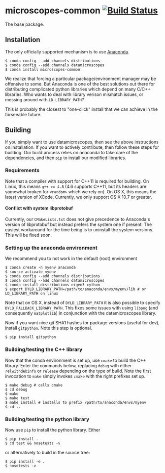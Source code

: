 # microscopes-common [![Build Status](https://travis-ci.org/datamicroscopes/common.svg?branch=master)](https://travis-ci.org/datamicroscopes/common)

The base package. 

## Installation
The only officially supported mechanism is to use [Anaconda](https://store.continuum.io/cshop/anaconda/). 

    $ conda config --add channels distributions 
    $ conda config --add channels datamicroscopes
    $ conda install microscopes-common

We realize that forcing a particular package/environment manager may be offensive to some.
But Anaconda is one of the best solutions out there for distributing complicated python libraries
which depend on many C/C++ libraries. Who wants to deal with library verison mismatch issues, or 
messing around with `LD_LIBRARY_PATH`?

This is probably the closest to "one-click" install that we can achieve in the forseeable future. 

## Building
If you simply want to use datamicroscopes, then see the above instructions on installation. If you want to actively contribute, then follow these steps for building. Our build process relies on anaconda to take care of the dependencies, and then `pip` to install our modified libraries. 

### Requirements
Note that a compiler with support for C++11 is required for building. On Linux, this means `g++ >= 4.8` (4.6 supports C++11, but its headers are somewhat broken for `<random>` which we rely on). On OS X, this means the latest version of XCode. Currently, we only support OS X 10.7 or greater. 

#### Conflict with system libprotobuf
Currently, our `CMakeLists.txt` does not give precedence to Anaconda's version of libprotobuf but instead prefers the system one if present. The easiest workaround for the time being is to uninstall the system versions. This will be fixed soon.

### Setting up the anaconda environment
We recommend you to not work in the default (root) environment

    $ conda create -n myenv anaconda 
    $ source activate myenv
    $ conda config --add channels distributions 
    $ conda config --add channels datamicroscopes
    $ conda install distributions eigen3 cython
    $ export DYLD_LIBRARY_PATH=/path/to/anaconda/envs/myenv/lib # or LD_LIBRARY_PATH on linux
    
Note that on OS X, instead of `DYLD_LIBRARY_PATH` it is also possible to specify `DYLD_FALLBACK_LIBRARY_PATH`.  This fixes some issues with using `libpng` (and consequently `matplotlib`) in conjunction with the datamicroscopes library.

Now if you want nice git SHA1 hashes for package versions (useful for dev), install `gitpython`. Note this step is optional. 
    
    $ pip install gitpython
    
### Building/testing the C++ library
Now that the conda environment is set up, use `cmake` to build the C++ library. Enter the commands below, replacing `debug` with either `relwithdebinfo` or `release` depending on the type of build. Note the first invocation to `make` simply invokes `cmake` with the right prefixes set up.

    $ make debug # calls cmake
    $ cd debug
    $ make 
    $ make test 
    $ make install # installs to prefix /path/to/anaconda/envs/myenv
    $ cd ..
  
### Building/testing the python library
Now use `pip` to install the python library. Either

    $ pip install . 
    $ cd test && nosetests -v
    
or alternatively to build in the source tree:
   
    $ pip install -e . 
    $ nosetests -v
